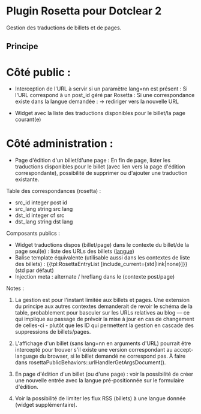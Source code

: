 # Plugin Rosetta pour Dotclear 2

Gestion des traductions de billets et de pages.

## Principe

# Côté public :

- Interception de l'URL à servir si un paramètre lang=nn est présent :
	Si l'URL correspond à un post_id géré par Rosetta :
		Si une correspondance existe dans la langue demandée :
			-> rediriger vers la nouvelle URL

- Widget avec la liste des traductions disponibles pour le billet/la page courant(e)

# Côté administration :

- Page d'édition d'un billet/d'une page :
En fin de page, lister les traductions disponibles pour le billet (avec lien vers la page d'édition correspondante), possibilité de supprimer ou d'ajouter une traduction existante.


Table des correspondances (rosetta) :

- src_id		integer		post id
- src_lang		string		src lang
- dst_id		integer		cf src
- dst_lang		string		dst lang

Composants publics :

- Widget traductions dispos (billet/page) dans le contexte du billet/de la page seul(e) :
  liste des URLs des billets (<a href="url-billet">langue</a>)
- Balise template équivalente (utilisable aussi dans les contextes de liste des billets) :
  {{tpl:RosettaEntryList [include_current={std|link|none}]}} (std par défaut)
- Injection meta : alternate / hreflang dans le <head> (contexte post/page)

Notes :

1. La gestion est pour l'instant limitée aux billets et pages. Une extension du principe aux autres contextes demanderait de revoir le schéma de la table, probablement pour basculer sur les URLs relatives au blog — ce qui implique au passage de prévoir la mise à jour en cas de changement de celles-ci - plutôt que les ID qui permettent la gestion en cascade des suppressions de billets/pages.

2. L'affichage d'un billet (sans lang=nn en arguments d'URL) pourrait être intercepté pour trouver s'il existe une version correspondant au accept-language du browser, si le billet demandé ne correspond pas.
À faire dans rosettaPublicBehaviors::urlHandlerGetArgsDocument().

3. En page d'édition d'un billet (ou d'une page) : voir la possibilité de créer une nouvelle entrée avec la langue pré-positionnée sur le formulaire d'édition.

4. Voir la possibilité de limiter les flux RSS (billets) à une langue donnée (widget supplémentaire).
